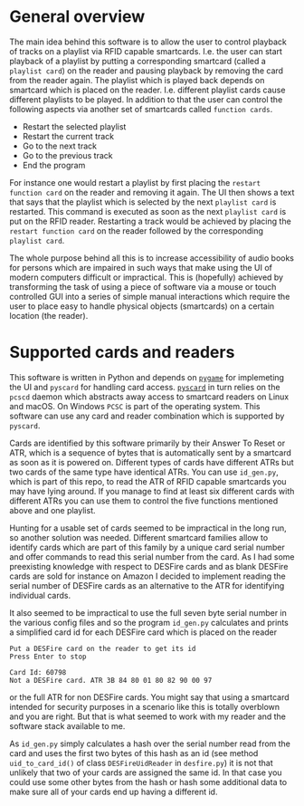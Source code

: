 # General overview

The main idea behind this software is to allow the user to control playback of tracks on a playlist via
RFID capable smartcards. I.e. the user can start playback of a playlist by putting a corresponding smartcard 
(called a `playlist card`) on the reader and pausing playback by removing the card from the reader again. 
The playlist which is played back depends on smartcard which is placed on the reader. I.e. different 
playlist cards cause different playlists to be played. In addition to that the user can control the following 
aspects via another set of smartcards called `function cards`.

- Restart the selected playlist
- Restart the current track
- Go to the next track
- Go to the previous track
- End the program

For instance one would restart a playlist by first placing the `restart function card` on the reader and removing it
again. The UI then shows a text that says that the playlist which is selected by the next `playlist card` is 
restarted. This command is executed as soon as the next `playlist card` is put on the RFID reader. Restarting a track
would be achieved by placing the `restart function card` on the reader followed by the corresponding `playlist card`.

The whole purpose behind all this is to increase accessibility of audio books for persons which are impaired in such ways
that make using the UI of modern computers difficult or impractical. This is (hopefully) achieved by transforming the task 
of using a piece of software via a mouse or touch controlled GUI into a series of simple manual interactions which require 
the user to place easy to handle physical objects (smartcards) on a certain location (the reader).

# Supported cards and readers

This software is written in Python and depends on [`pygame`](https://www.pygame.org/docs/) for implemeting the UI and 
`pyscard` for handling card access. [`pyscard`](https://github.com/LudovicRousseau/pyscard) in turn relies on the `pcscd` 
daemon which abstracts away access to smartcard readers on Linux and macOS. On Windows `PCSC` is part of the operating 
system. This software can use any card and reader combination which is supported by `pyscard`.

Cards are identified by this software primarily by their Answer To Reset or ATR, which is a sequence of bytes that is 
automatically sent by a smartcard as soon as it is powered on. Different types of cards have different ATRs but two cards 
of the same type have identical ATRs. You can use `id_gen.py`, which is part of this repo, to read the ATR of RFID capable 
smartcards you may have lying around. If you manage to find at least six different cards with different ATRs you can use them
to control the five functions mentioned above and one playlist.

Hunting for a usable set of cards seemed to be impractical in the long run, so another solution was needed. Different
smartcard families allow to identify cards which are part of this family by a unique card serial number and offer commands 
to read this serial number from the card. As I had some preexisting knowledge with respect to DESFire cards and as blank
DESFire cards are sold for instance on Amazon I decided to implement reading the serial number of DESFire cards as
an alternative to the ATR for identifying individual cards. 

It also seemed to be impractical to use the full seven byte serial number in the various config files and so the program
`id_gen.py` calculates and prints a simplified card id for each DESFire card which is placed on the reader

```
Put a DESFire card on the reader to get its id
Press Enter to stop

Card Id: 60798
Not a DESFire card. ATR 3B 84 80 01 80 82 90 00 97
```

or the full ATR for non DESFire cards. You might say that using a smartcard intended for security purposes in a scenario like
this is totally overblown and you are right. But that is what seemed to work with my reader and the software stack available
to me. 

As `id_gen.py` simply calculates a hash over the serial number read from the card and uses the first two bytes of this
hash as an id (see method `uid_to_card_id()` of class `DESFireUidReader` in `desfire.py`) it is not that unlikely that two
of your cards are assigned the same id. In that case you could use some other bytes from the hash or hash some additional data
to make sure all of your cards end up having a different id.